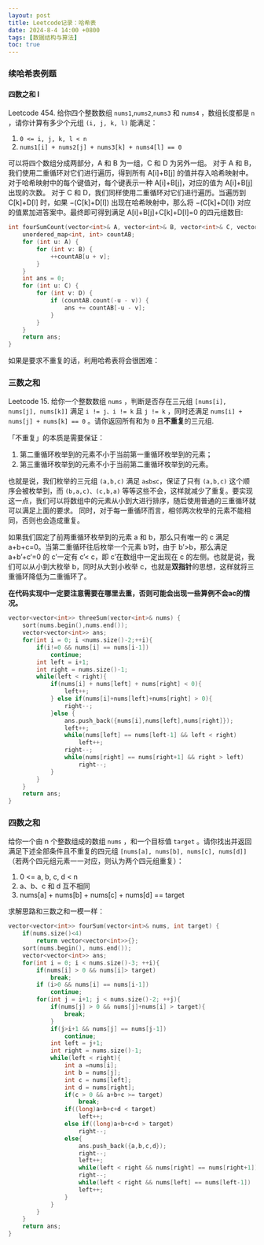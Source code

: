 ```yaml
---
layout: post
title: Leetcode记录：哈希表
date: 2024-8-4 14:00 +0800
tags: [数据结构与算法]
toc: true
---
```


### 续哈希表例题

#### 四数之和 I
Leetcode 454. 给你四个整数数组 `nums1`,`nums2`,`nums3` 和 `nums4` ，数组长度都是 `n` ，请你计算有多少个元组 `(i, j, k, l)` 能满足：
1. `0 <= i, j, k, l < n`
2. `nums1[i] + nums2[j] + nums3[k] + nums4[l] == 0`

可以将四个数组分成两部分，A 和 B 为一组，C 和 D 为另外一组。
对于 A 和 B，我们使用二重循环对它们进行遍历，得到所有 A[i]+B[j] 的值并存入哈希映射中。对于哈希映射中的每个键值对，每个键表示一种 A[i]+B[j]，对应的值为 A[i]+B[j] 出现的次数。
对于 C 和 D，我们同样使用二重循环对它们进行遍历。当遍历到 C[k]+D[l] 时，如果 −(C[k]+D[l]) 出现在哈希映射中，那么将 −(C[k]+D[l]) 对应的值累加进答案中。最终即可得到满足 A[i]+B[j]+C[k]+D[l]=0 的四元组数目:
```cpp
int fourSumCount(vector<int>& A, vector<int>& B, vector<int>& C, vector<int>& D) {
    unordered_map<int, int> countAB;
    for (int u: A) {
        for (int v: B) {
            ++countAB[u + v];
        }
    }
    int ans = 0;
    for (int u: C) {
        for (int v: D) {
            if (countAB.count(-u - v)) {
                ans += countAB[-u - v];
            }
        }
    }
    return ans;
}
```
如果是要求不重复的话，利用哈希表将会很困难：

### 三数之和
Leetcode 15. 给你一个整数数组 `nums` ，判断是否存在三元组 `[nums[i], nums[j], nums[k]]` 满足 `i != j、i != k` 且 `j != k` ，同时还满足 `nums[i] + nums[j] + nums[k] == 0` 。请你返回所有和为 `0` 且**不重复**的三元组.

「不重复」的本质是需要保证：
1. 第二重循环枚举到的元素不小于当前第一重循环枚举到的元素；
2. 第三重循环枚举到的元素不小于当前第二重循环枚举到的元素。

也就是说，我们枚举的三元组 `(a,b,c)` 满足 `a≤b≤c`，保证了只有 `(a,b,c)` 这个顺序会被枚举到，而 `(b,a,c)、(c,b,a)` 等等这些不会，这样就减少了重复。要实现这一点，我们可以将数组中的元素从小到大进行排序，随后使用普通的三重循环就可以满足上面的要求。
同时，对于每一重循环而言，相邻两次枚举的元素不能相同，否则也会造成重复。

如果我们固定了前两重循环枚举到的元素 a 和 b，那么只有唯一的 c 满足 a+b+c=0。当第二重循环往后枚举一个元素 b’时，由于 b’>b，那么满足 a+b’+c‘=0 的 c’一定有 c’< c，即 c’在数组中一定出现在 c 的左侧。也就是说，我们可以从小到大枚举 b，同时从大到小枚举 c，也就是**双指针**的思想，这样就将三重循环降低为二重循环了。

**在代码实现中一定要注意需要在哪里去重，否则可能会出现一些算例不会ac的情况。**
```cpp
vector<vector<int>> threeSum(vector<int>& nums) {
    sort(nums.begin(),nums.end());
    vector<vector<int>> ans;
    for(int i = 0; i <nums.size()-2;++i){
        if(i!=0 && nums[i] == nums[i-1])
            continue;
        int left = i+1;
        int right = nums.size()-1;
        while(left < right){
            if(nums[i] + nums[left] + nums[right] < 0){
                left++;
            } else if(nums[i]+nums[left]+nums[right] > 0){
                right--;
            }else {
                ans.push_back({nums[i],nums[left],nums[right]});
                left++;
                while(nums[left] == nums[left-1] && left < right)
                    left++;
                right--;
                while(nums[right] == nums[right+1] && right > left)
                    right--;
            }
        }
    }
    return ans;
}
```

### 四数之和

给你一个由 n 个整数组成的数组 `nums` ，和一个目标值 `target` 。请你找出并返回满足下述全部条件且不重复的四元组 `[nums[a], nums[b], nums[c], nums[d]]`（若两个四元组元素一一对应，则认为两个四元组重复）：

1. 0 <= a, b, c, d < n
2. a、b、c 和 d 互不相同
3. nums[a] + nums[b] + nums[c] + nums[d] == target

求解思路和三数之和一模一样：

```cpp
vector<vector<int>> fourSum(vector<int>& nums, int target) {
    if(nums.size()<4) 
        return vector<vector<int>>{};
    sort(nums.begin(), nums.end());
    vector<vector<int>> ans;
    for(int i = 0; i < nums.size()-3; ++i){
        if(nums[i] > 0 && nums[i]> target)
            break;
        if (i>0 && nums[i] == nums[i-1])
            continue;
        for(int j = i+1; j < nums.size()-2; ++j){
            if(nums[j] > 0 && nums[j]+nums[i] > target){
                break;
            }
            if(j>i+1 && nums[j] == nums[j-1])
                continue;
            int left = j+1;
            int right = nums.size()-1;
            while(left < right){
                int a =nums[i];
                int b = nums[j];
                int c = nums[left];
                int d = nums[right];
                if(c > 0 && a+b+c >= target)
                    break;
                if((long)a+b+c+d < target)
                    left++;
                else if((long)a+b+c+d > target)
                    right--;
                else{
                    ans.push_back({a,b,c,d});
                    right--;
                    left++;
                    while(left < right && nums[right] == nums[right+1])
                    right--;
                    while(left < right && nums[left] == nums[left-1])
                    left++;
                }
            }
        }
    }
    return ans;
}
```